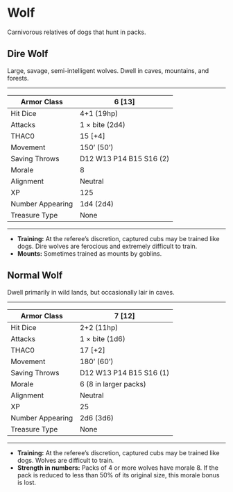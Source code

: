 # Wolf

Carnivorous relatives of dogs that hunt in packs.

## Dire Wolf

Large, savage, semi-intelligent wolves. Dwell in caves, mountains, and forests.

------

| Armor Class     | 6 [13]                  |
| ---------------- | ----------------------- |
| Hit Dice         | 4+1 (19hp)              |
| Attacks          | 1 × bite (2d4)          |
| THAC0            | 15 [+4]                 |
| Movement         | 150’ (50’)              |
| Saving Throws    | D12 W13 P14 B15 S16 (2) |
| Morale           | 8                       |
| Alignment        | Neutral                 |
| XP               | 125                     |
| Number Appearing | 1d4 (2d4)               |
| Treasure Type    | None                    |

------

- **Training:** At the referee’s discretion, captured cubs may be trained like dogs. Dire wolves are ferocious and extremely difficult to train.
- **Mounts:** Sometimes trained as mounts by goblins.

## Normal Wolf

Dwell primarily in wild lands, but occasionally lair in caves.

------

| Armor Class     | 7 [12]                  |
| ---------------- | ----------------------- |
| Hit Dice         | 2+2 (11hp)              |
| Attacks          | 1 × bite (1d6)          |
| THAC0            | 17 [+2]                 |
| Movement         | 180’ (60’)              |
| Saving Throws    | D12 W13 P14 B15 S16 (1) |
| Morale           | 6 (8 in larger packs)   |
| Alignment        | Neutral                 |
| XP               | 25                      |
| Number Appearing | 2d6 (3d6)               |
| Treasure Type    | None                    |

------

- **Training:** At the referee’s discretion, captured cubs may be trained like dogs. Wolves are difficult to train.
- **Strength in numbers:** Packs of 4 or more wolves have morale 8. If the pack is reduced to less than 50% of its original size, this morale bonus is lost.
